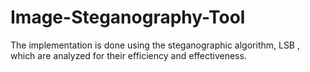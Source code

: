 # Image-Steganography-Tool
The implementation is done using the steganographic algorithm, LSB , which are analyzed for their efficiency and effectiveness.

